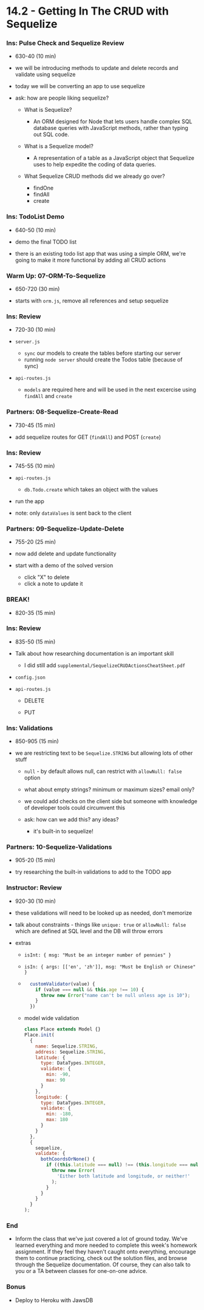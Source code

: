 # 14.2 - Getting In The CRUD with Sequelize

### Ins: Pulse Check and Sequelize Review

- 630-40 (10 min)

- we will be introducing methods to update and delete records and validate using sequelize

- today we will be converting an app to use sequelize

- ask: how are people liking sequelize?

  - What is Sequelize?

    - An ORM designed for Node that lets users handle complex SQL database queries with JavaScript methods, rather than typing out SQL code.

  - What is a Sequelize model?

    - A representation of a table as a JavaScript object that Sequelize uses to help expedite the coding of data queries.

  - What Sequelize CRUD methods did we already go over?
    - findOne
    - findAll
    - create

### Ins: TodoList Demo

- 640-50 (10 min)

- demo the final TODO list

- there is an existing todo list app that was using a simple ORM, we're going to make it more functional by adding all CRUD actions

### Warm Up: 07-ORM-To-Sequelize

- 650-720 (30 min)

- starts with `orm.js`, remove all references and setup sequelize

### Ins: Review

- 720-30 (10 min)

- `server.js`

  - `sync` our models to create the tables before starting our server
  - running `node server` should create the Todos table (because of sync)

- `api-routes.js`

  - `models` are required here and will be used in the next excercise using `findAll` and `create`

### Partners: 08-Sequelize-Create-Read

- 730-45 (15 min)

- add sequelize routes for GET (`findAll`) and POST (`create`)

### Ins: Review

- 745-55 (10 min)

- `api-routes.js`

  - `db.Todo.create` which takes an object with the values

- run the app

- note: only `dataValues` is sent back to the client

### Partners: 09-Sequelize-Update-Delete

- 755-20 (25 min)

- now add delete and update functionality

- start with a demo of the solved version

  - click "X" to delete
  - click a note to update it

### BREAK!

- 820-35 (15 min)

### Ins: Review

- 835-50 (15 min)

- Talk about how researching documentation is an important skill

  - I did still add `supplemental/SequelizeCRUDActionsCheatSheet.pdf`

- `config.json`

- `api-routes.js`

  - DELETE

  - PUT

### Ins: Validations

- 850-905 (15 min)

- we are restricting text to be `Sequelize.STRING` but allowing lots of other stuff

  - `null` - by default allows null, can restrict with `allowNull: false` option

  - what about empty strings? minimum or maximum sizes? email only?

  - we could add checks on the client side but someone with knowledge of developer tools could circumvent this

  - ask: how can we add this? any ideas?

    - it's built-in to sequelize!

### Partners: 10-Sequelize-Validations

- 905-20 (15 min)

- try researching the built-in validations to add to the TODO app

### Instructor: Review

- 920-30 (10 min)

- these validations will need to be looked up as needed, don't memorize

- talk about constraints - things like `unique: true` or `allowNull: false` which are defined at SQL level and the DB will throw errors

- extras

  - `isInt: { msg: "Must be an integer number of pennies" }`

  - `isIn: { args: [['en', 'zh']], msg: "Must be English or Chinese" }`

  - ```js
      customValidator(value) {
        if (value === null && this.age !== 10) {
          throw new Error("name can't be null unless age is 10");
        }
      })
    ```

  - model wide validation

    ```js
    class Place extends Model {}
    Place.init(
      {
        name: Sequelize.STRING,
        address: Sequelize.STRING,
        latitude: {
          type: DataTypes.INTEGER,
          validate: {
            min: -90,
            max: 90
          }
        },
        longitude: {
          type: DataTypes.INTEGER,
          validate: {
            min: -180,
            max: 180
          }
        }
      },
      {
        sequelize,
        validate: {
          bothCoordsOrNone() {
            if ((this.latitude === null) !== (this.longitude === null)) {
              throw new Error(
                'Either both latitude and longitude, or neither!'
              );
            }
          }
        }
      }
    );
    ```

### End

- Inform the class that we've just covered a lot of ground today. We've learned everything and more needed to complete this week's homework assignment. If they feel they haven't caught onto everything, encourage them to continue practicing, check out the solution files, and browse through the Sequelize documentation. Of course, they can also talk to you or a TA between classes for one-on-one advice.

### Bonus

- Deploy to Heroku with JawsDB
